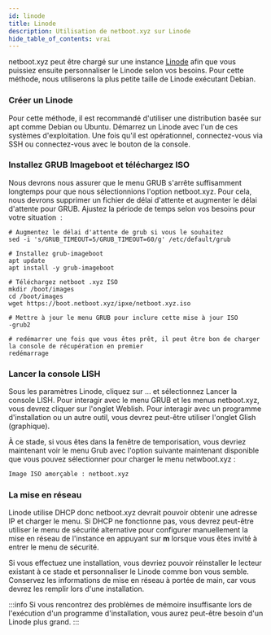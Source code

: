 ```yaml
---
id: linode
title: Linode
description: Utilisation de netboot.xyz sur Linode
hide_table_of_contents: vrai
---
```


netboot.xyz peut être chargé sur une instance [Linode](https://linode.com) afin que vous puissiez ensuite personnaliser le Linode selon vos besoins. Pour cette méthode, nous utiliserons la plus petite taille de Linode exécutant Debian.

### Créer un Linode

Pour cette méthode, il est recommandé d'utiliser une distribution basée sur apt comme Debian ou Ubuntu. Démarrez un Linode avec l'un de ces systèmes d'exploitation. Une fois qu'il est opérationnel, connectez-vous via SSH ou connectez-vous avec le bouton de la console.

### Installez GRUB Imageboot et téléchargez ISO

Nous devrons nous assurer que le menu GRUB s'arrête suffisamment longtemps pour que nous sélectionnions l'option netboot.xyz. Pour cela, nous devrons supprimer un fichier de délai d'attente et augmenter le délai d'attente pour GRUB. Ajustez la période de temps selon vos besoins pour votre situation  :

```shell
# Augmentez le délai d'attente de grub si vous le souhaitez
sed -i 's/GRUB_TIMEOUT=5/GRUB_TIMEOUT=60/g' /etc/default/grub

# Installez grub-imageboot
apt update
apt install -y grub-imageboot

# Téléchargez netboot .xyz ISO
mkdir /boot/images
cd /boot/images
wget https://boot.netboot.xyz/ipxe/netboot.xyz.iso

# Mettre à jour le menu GRUB pour inclure cette mise à jour ISO
-grub2

# redémarrer une fois que vous êtes prêt, il peut être bon de charger la console de récupération en premier
redémarrage
```

### Lancer la console LISH

Sous les paramètres Linode, cliquez sur ... et sélectionnez Lancer la console LISH. Pour interagir avec le menu GRUB et les menus netboot.xyz, vous devrez cliquer sur l'onglet Weblish. Pour interagir avec un programme d'installation ou un autre outil, vous devrez peut-être utiliser l'onglet Glish (graphique).

À ce stade, si vous êtes dans la fenêtre de temporisation, vous devriez maintenant voir le menu Grub avec l'option suivante maintenant disponible que vous pouvez sélectionner pour charger le menu netwboot.xyz :

```bash
Image ISO amorçable : netboot.xyz
```

### La mise en réseau

Linode utilise DHCP donc netboot.xyz devrait pouvoir obtenir une adresse IP et charger le menu. Si DHCP ne fonctionne pas, vous devrez peut-être utiliser le menu de sécurité alternative pour configurer manuellement la mise en réseau de l'instance en appuyant sur **m** lorsque vous êtes invité à entrer le menu de sécurité.

Si vous effectuez une installation, vous devriez pouvoir réinstaller le lecteur existant à ce stade et personnaliser le Linode comme bon vous semble. Conservez les informations de mise en réseau à portée de main, car vous devrez les remplir lors d'une installation.

:::info
Si vous rencontrez des problèmes de mémoire insuffisante lors de l'exécution d'un programme d'installation, vous aurez peut-être besoin d'un Linode plus grand.
:::
